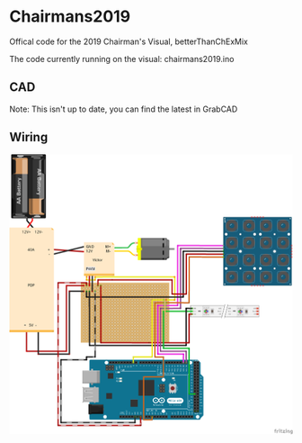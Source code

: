 # Chairmans2019
Offical code for the 2019 Chairman's Visual, betterThanChExMix

The code currently running on the visual: chairmans2019.ino


## CAD
Note: This isn't up to date, you can find the latest in GrabCAD

## Wiring
![schematic](https://github.com/team1306/Chairmans2019/blob/master/wiring2019_bb.png)
